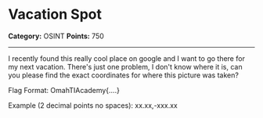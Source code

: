 # Vacation Spot

**Category:** OSINT
**Points:** 750

---

I recently found this really cool place on google and I want to go there for my next vacation. There's just one problem, I don't know where it is, can you please find the exact coordinates for where this picture was taken?

Flag Format: OmahTIAcademy{....}

Example (2 decimal points no spaces): xx.xx,-xxx.xx

